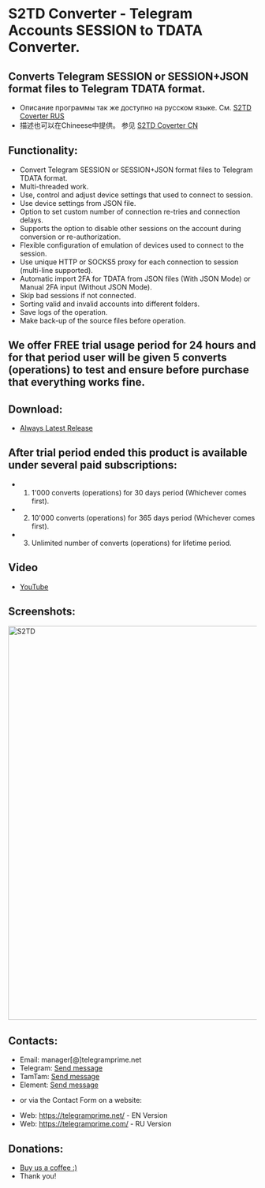 # S2TD Converter - Telegram Accounts SESSION to TDATA Converter.
## Converts Telegram SESSION or SESSION+JSON format files to Telegram TDATA format.
 
 * Описание программы так же доступно на русском языке. См. [S2TD Coverter RUS](https://github.com/telegram-prime/Telegram-Session-to-TData-Converter-RU/)
 * 描述也可以在Chineese中提供。 参见 [S2TD Coverter CN](https://github.com/telegram-prime/Telegram-Session-to-TData-Converter-CN)


## Functionality:
 - Convert Telegram SESSION or SESSION+JSON format files to Telegram TDATA format.
 - Multi-threaded work.
 - Use, control and adjust device settings that used to connect to session.
 - Use device settings from JSON file.
 - Option to set custom number of connection re-tries and connection delays.
 - Supports the option to disable other sessions on the account during conversion or re-authorization.
 - Flexible configuration of emulation of devices used to connect to the session.
 - Use unique HTTP or SOCKS5 proxy for each connection to session (multi-line supported).
 - Automatic import 2FA for TDATA from JSON files (With JSON Mode) or Manual 2FA input (Without JSON Mode).
 - Skip bad sessions if not connected.
 - Sorting valid and invalid accounts into different folders.
 - Save logs of the operation.
 - Make back-up of the source files before operation.


## We offer FREE trial usage period for 24 hours and for that period user will be given 5 converts (operations) to test and ensure before purchase that everything works fine. 

## Download:
 - [Always Latest Release](https://github.com/telegram-prime/Telegram-Session-to-TData-Converter/releases/latest)


## After trial period ended this product is available under several paid subscriptions: 
- 1.  1'000  converts (operations) for 30 days period (Whichever comes first).
- 2.  10'000 converts (operations) for 365 days period (Whichever comes first).
- 3.  Unlimited number of converts (operations) for lifetime period.


## Video

- [YouTube](https://youtu.be/CkEJTBAZ9pc)


## Screenshots:

<img width="799" alt="S2TD" src="https://github.com/user-attachments/assets/ce8dbbcd-b200-40bf-ba5c-113983a55ab8" />


##  Contacts:
- Email:    manager[@]telegramprime.net
- Telegram: [Send message](https://telegramprime.net/telegram-contact)
- TamTam:   [Send message](https://telegramprime.net/tamtam-contact)
- Element:  [Send message](https://telegramprime.net/element-contact)

* or via the Contact Form on a website:
- Wеb: https://telegramprime.net/ - EN Version
- Wеb: https://telegramprime.com/ - RU Version


## Donations:
* [Buy us a coffee :)](https://commerce.coinbase.com/checkout/a0495346-539e-48df-9b43-880a3b93dc8b)
* Thank you!

